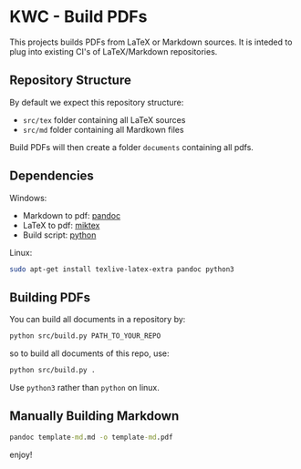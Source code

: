 # KWC - Build PDFs
This projects builds PDFs from LaTeX or Markdown sources. It is inteded to plug into existing CI's of LaTeX/Markdown repositories.

## Repository Structure
By default we expect this repository structure:
- `src/tex` folder containing all LaTeX sources
- `src/md` folder containing all Mardkown files

Build PDFs will then create a folder `documents` containing all pdfs.

## Dependencies

Windows:
- Markdown to pdf: [pandoc](https://pandoc.org/installing.html)
- LaTeX to pdf: [miktex](https://miktex.org/)
- Build script: [python](https://www.python.org/)

Linux:
````bash
sudo apt-get install texlive-latex-extra pandoc python3
````

## Building PDFs

You can build all documents in a repository by:
````bash
python src/build.py PATH_TO_YOUR_REPO
````
so to build all documents of this repo, use:
````bash
python src/build.py .
````

Use `python3` rather than `python` on linux.

## Manually Building Markdown

````cmd
pandoc template-md.md -o template-md.pdf
````

enjoy!